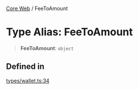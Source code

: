 [Core Web](../globals.md) / FeeToAmount

# Type Alias: FeeToAmount

> **FeeToAmount**: `object`

## Defined in

[types/wallet.ts:34](https://github.com/fedimint/fedimint-web-sdk/blob/451b02527305a23fec3a269d39bde9a3ec377df2/packages/core-web/src/types/wallet.ts#L34)
